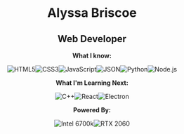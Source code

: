 <h1 align ="center">  Alyssa Briscoe </h1>

<h2 align="center">  Web Developer </h2>
 
<div align= "center">
 
**What I know:**
  
![HTML5](https://img.shields.io/badge/HTML5-E34F26?style=for-the-badge&logo=html5&logoColor=white)![CSS3](https://img.shields.io/badge/CSS3-1572B6?style=for-the-badge&logo=css3&logoColor=white)![JavaScript](https://img.shields.io/badge/JavaScript-323330?style=for-the-badge&logo=javascript&logoColor=F7DF1E)![JSON](https://img.shields.io/badge/json-5E5C5C?style=for-the-badge&logo=json&logoColor=white)![Python](https://img.shields.io/badge/Python-FFD43B?style=for-the-badge&logo=python&logoColor=blue)![Node.js](https://img.shields.io/badge/Node.js-339933?style=for-the-badge&logo=nodedotjs&logoColor=white)

**What I'm Learning Next:**

![C++](https://img.shields.io/badge/C++-00599C?style=for-the-badge&logo=c%2b%2b&logoColor=white)![React](https://img.shields.io/badge/React-20232A?style=for-the-badge&logo=react&logoColor=61DAFB)![Electron](https://img.shields.io/badge/Electron-2B2E3A?style=for-the-badge&logo=electron&logoColor=9FEAF9)

**Powered By:**
  
![Intel 6700k](https://img.shields.io/badge/Intel%20Core_i7_6th-0071C5?style=for-the-badge&logo=intel&logoColor=white)![RTX 2060](https://img.shields.io/badge/NVIDIA-RTX2060-76B900?style=for-the-badge&logo=nvidia&logoColor=white)
</div>
